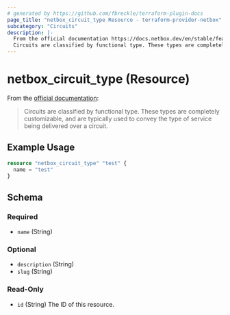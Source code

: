 ```yaml
---
# generated by https://github.com/fbreckle/terraform-plugin-docs
page_title: "netbox_circuit_type Resource - terraform-provider-netbox"
subcategory: "Circuits"
description: |-
  From the official documentation https://docs.netbox.dev/en/stable/features/circuits/#circuit-types:
  Circuits are classified by functional type. These types are completely customizable, and are typically used to convey the type of service being delivered over a circuit.
---
```


# netbox_circuit_type (Resource)

From the [official documentation](https://docs.netbox.dev/en/stable/features/circuits/#circuit-types):

> Circuits are classified by functional type. These types are completely customizable, and are typically used to convey the type of service being delivered over a circuit.

## Example Usage

```terraform
resource "netbox_circuit_type" "test" {
  name = "test"
}
```

<!-- schema generated by tfplugindocs -->
## Schema

### Required

- `name` (String)

### Optional

- `description` (String)
- `slug` (String)

### Read-Only

- `id` (String) The ID of this resource.



